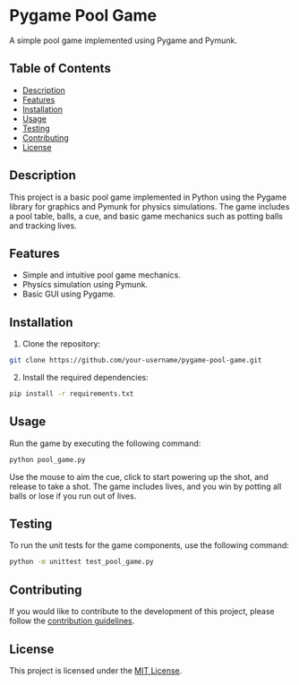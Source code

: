 # Pygame Pool Game

A simple pool game implemented using Pygame and Pymunk.

## Table of Contents

- [Description](#description)
- [Features](#features)
- [Installation](#installation)
- [Usage](#usage)
- [Testing](#testing)
- [Contributing](#contributing)
- [License](#license)

## Description

This project is a basic pool game implemented in Python using the Pygame library for graphics and Pymunk for physics simulations. The game includes a pool table, balls, a cue, and basic game mechanics such as potting balls and tracking lives.

## Features

- Simple and intuitive pool game mechanics.
- Physics simulation using Pymunk.
- Basic GUI using Pygame.

## Installation

1. Clone the repository:

```bash
git clone https://github.com/your-username/pygame-pool-game.git
```

2. Install the required dependencies:

```bash
pip install -r requirements.txt
```

## Usage

Run the game by executing the following command:

```bash
python pool_game.py
```

Use the mouse to aim the cue, click to start powering up the shot, and release to take a shot. The game includes lives, and you win by potting all balls or lose if you run out of lives.

## Testing

To run the unit tests for the game components, use the following command:

```bash
python -m unittest test_pool_game.py
```

## Contributing

If you would like to contribute to the development of this project, please follow the [contribution guidelines](CONTRIBUTING.md).

## License

This project is licensed under the [MIT License](LICENSE).
